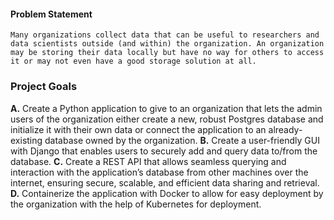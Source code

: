 #### Problem Statement
```
Many organizations collect data that can be useful to researchers and data scientists outside (and within) the organization. An organization may be storing their data locally but have no way for others to access it or may not even have a good storage solution at all.
```
### Project Goals
**A.**  Create a Python application to give to an organization that lets the admin users of the organization either create a new, robust Postgres database and initialize it with their own data or connect the application to an already-existing database owned by the organization.
**B.**    Create a user-friendly GUI with Django that enables users to securely add and query data to/from the database.
**C.**    Create a REST API that allows seamless querying and interaction with the application’s database from other machines over the internet, ensuring secure, scalable, and efficient data sharing and retrieval.
**D.**    Containerize the application with Docker to allow for easy deployment by the organization with the help of Kubernetes for deployment.


